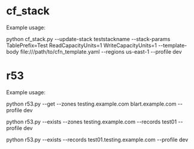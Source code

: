 # cf_stack

Example usage:

python cf_stack.py --update-stack teststackname --stack-params TablePrefix=Test ReadCapacityUnits=1 WriteCapacityUnits=1 --template-body file:///path/to/cfn_template.yaml --regions us-east-1 --profile dev

# r53

Example usage:

python r53.py --get --zones testing.example.com blart.example.com --profile dev

python r53.py --exists --zones testing.example.com --records test01 --profile dev

python r53.py --exists --records test01.testing.example.com --profile dev